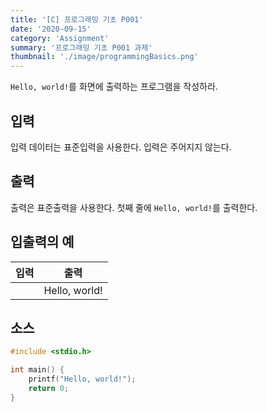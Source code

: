 ```yaml
---
title: '[C] 프로그래밍 기초 P001'
date: '2020-09-15'
category: 'Assignment'
summary: '프로그래밍 기초 P001 과제'
thumbnail: './image/programmingBasics.png'
---
```


`Hello, world!`를 화면에 출력하는 프로그램을 작성하라.

## 입력
입력 데이터는 표준입력을 사용한다. 입력은 주어지지 않는다.

## 출력
출력은 표준출력을 사용한다. 첫째 줄에 <code>Hello, world!</code>를 출력한다.



## 입출력의 예

|입력|출력|
|---|---|
| |Hello, world!|

## 소스
```c
#include <stdio.h>

int main() {
    printf("Hello, world!");
    return 0;
}
```